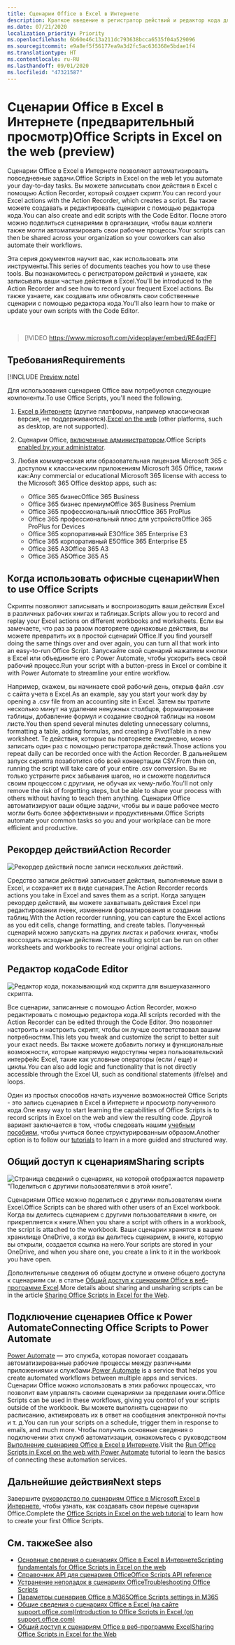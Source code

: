```yaml
---
title: Сценарии Office в Excel в Интернете
description: Краткое введение в регистратор действий и редактор кода для сценариев Office.
ms.date: 07/21/2020
localization_priority: Priority
ms.openlocfilehash: 6b60e46c13a211dc793638bcca6535f04a529096
ms.sourcegitcommit: e9a8ef5f56177ea9a3d2fc5ac636368e5bdae1f4
ms.translationtype: HT
ms.contentlocale: ru-RU
ms.lasthandoff: 09/01/2020
ms.locfileid: "47321587"
---
```

# <a name="office-scripts-in-excel-on-the-web-preview"></a><span data-ttu-id="ab3f0-103">Сценарии Office в Excel в Интернете (предварительный просмотр)</span><span class="sxs-lookup"><span data-stu-id="ab3f0-103">Office Scripts in Excel on the web (preview)</span></span>

<span data-ttu-id="ab3f0-104">Сценарии Office в Excel в Интернете позволяют автоматизировать повседневные задачи.</span><span class="sxs-lookup"><span data-stu-id="ab3f0-104">Office Scripts in Excel on the web let you automate your day-to-day tasks.</span></span> <span data-ttu-id="ab3f0-105">Вы можете записывать свои действия в Excel с помощью Action Recorder, который создает скрипт.</span><span class="sxs-lookup"><span data-stu-id="ab3f0-105">You can record your Excel actions with the Action Recorder, which creates a script.</span></span> <span data-ttu-id="ab3f0-106">Вы также можете создавать и редактировать сценарии с помощью редактора кода.</span><span class="sxs-lookup"><span data-stu-id="ab3f0-106">You can also create and edit scripts with the Code Editor.</span></span> <span data-ttu-id="ab3f0-107">После этого можно поделиться сценариями в организации, чтобы ваши коллеги также могли автоматизировать свои рабочие процессы.</span><span class="sxs-lookup"><span data-stu-id="ab3f0-107">Your scripts can then be shared across your organization so your coworkers can also automate their workflows.</span></span>

<span data-ttu-id="ab3f0-108">Эта серия документов научит вас, как использовать эти инструменты.</span><span class="sxs-lookup"><span data-stu-id="ab3f0-108">This series of documents teaches you how to use these tools.</span></span> <span data-ttu-id="ab3f0-109">Вы познакомитесь с регистратором действий и узнаете, как записывать ваши частые действия в Excel.</span><span class="sxs-lookup"><span data-stu-id="ab3f0-109">You'll be introduced to the Action Recorder and see how to record your frequent Excel actions.</span></span> <span data-ttu-id="ab3f0-110">Вы также узнаете, как создавать или обновлять свои собственные сценарии с помощью редактора кода.</span><span class="sxs-lookup"><span data-stu-id="ab3f0-110">You'll also learn how to make or update your own scripts with the Code Editor.</span></span>

<br>

> [!VIDEO https://www.microsoft.com/videoplayer/embed/RE4qdFF]

## <a name="requirements"></a><span data-ttu-id="ab3f0-111">Требования</span><span class="sxs-lookup"><span data-stu-id="ab3f0-111">Requirements</span></span>

[!INCLUDE [Preview note](../includes/preview-note.md)]

<span data-ttu-id="ab3f0-112">Для использования сценариев Office вам потребуются следующие компоненты.</span><span class="sxs-lookup"><span data-stu-id="ab3f0-112">To use Office Scripts, you'll need the following.</span></span>

1. <span data-ttu-id="ab3f0-113">[Excel в Интернете](https://www.office.com/launch/excel) (другие платформы, например классическая версия, не поддерживаются).</span><span class="sxs-lookup"><span data-stu-id="ab3f0-113">[Excel on the web](https://www.office.com/launch/excel) (other platforms, such as desktop, are not supported).</span></span>
1. <span data-ttu-id="ab3f0-114">Сценарии Office, [включенные администратором](/microsoft-365/admin/manage/manage-office-scripts-settings).</span><span class="sxs-lookup"><span data-stu-id="ab3f0-114">Office Scripts [enabled by your administrator](/microsoft-365/admin/manage/manage-office-scripts-settings).</span></span>
1. <span data-ttu-id="ab3f0-115">Любая коммерческая или образовательная лицензия Microsoft 365 с доступом к классическим приложениям Microsoft 365 Office, таким как:</span><span class="sxs-lookup"><span data-stu-id="ab3f0-115">Any commercial or educational Microsoft 365 license with access to the Microsoft 365 Office desktop apps, such as:</span></span>

    - <span data-ttu-id="ab3f0-116">Office 365 бизнес</span><span class="sxs-lookup"><span data-stu-id="ab3f0-116">Office 365 Business</span></span>
    - <span data-ttu-id="ab3f0-117">Office 365 бизнес премиум</span><span class="sxs-lookup"><span data-stu-id="ab3f0-117">Office 365 Business Premium</span></span>
    - <span data-ttu-id="ab3f0-118">Office 365 профессиональный плюс</span><span class="sxs-lookup"><span data-stu-id="ab3f0-118">Office 365 ProPlus</span></span>
    - <span data-ttu-id="ab3f0-119">Office 365 профессиональный плюс для устройств</span><span class="sxs-lookup"><span data-stu-id="ab3f0-119">Office 365 ProPlus for Devices</span></span>
    - <span data-ttu-id="ab3f0-120">Office 365 корпоративный E3</span><span class="sxs-lookup"><span data-stu-id="ab3f0-120">Office 365 Enterprise E3</span></span>
    - <span data-ttu-id="ab3f0-121">Office 365 корпоративный E5</span><span class="sxs-lookup"><span data-stu-id="ab3f0-121">Office 365 Enterprise E5</span></span>
    - <span data-ttu-id="ab3f0-122">Office 365 A3</span><span class="sxs-lookup"><span data-stu-id="ab3f0-122">Office 365 A3</span></span>
    - <span data-ttu-id="ab3f0-123">Office 365 A5</span><span class="sxs-lookup"><span data-stu-id="ab3f0-123">Office 365 A5</span></span>

## <a name="when-to-use-office-scripts"></a><span data-ttu-id="ab3f0-124">Когда использовать офисные сценарии</span><span class="sxs-lookup"><span data-stu-id="ab3f0-124">When to use Office Scripts</span></span>

<span data-ttu-id="ab3f0-125">Скрипты позволяют записывать и воспроизводить ваши действия Excel в различных рабочих книгах и таблицах.</span><span class="sxs-lookup"><span data-stu-id="ab3f0-125">Scripts allow you to record and replay your Excel actions on different workbooks and worksheets.</span></span> <span data-ttu-id="ab3f0-126">Если вы замечаете, что раз за разом повторяете одинаковые действия, вы можете превратить их в простой сценарий Office.</span><span class="sxs-lookup"><span data-stu-id="ab3f0-126">If you find yourself doing the same things over and over again, you can turn all that work into an easy-to-run Office Script.</span></span> <span data-ttu-id="ab3f0-127">Запускайте свой сценарий нажатием кнопки в Excel или объедините его с Power Automate, чтобы ускорить весь свой рабочий процесс.</span><span class="sxs-lookup"><span data-stu-id="ab3f0-127">Run your script with a button-press in Excel or combine it with Power Automate to streamline your entire workflow.</span></span>

<span data-ttu-id="ab3f0-128">Например, скажем, вы начинаете свой рабочий день, открыв файл .csv с сайта учета в Excel.</span><span class="sxs-lookup"><span data-stu-id="ab3f0-128">As an example, say you start your work day by opening a .csv file from an accounting site in Excel.</span></span> <span data-ttu-id="ab3f0-129">Затем вы тратите несколько минут на удаление ненужных столбцов, форматирование таблицы, добавление формул и создание сводной таблицы на новом листе.</span><span class="sxs-lookup"><span data-stu-id="ab3f0-129">You then spend several minutes deleting unnecessary columns, formatting a table, adding formulas, and creating a PivotTable in a new worksheet.</span></span> <span data-ttu-id="ab3f0-130">Те действия, которые вы повторяете ежедневно, можно записать один раз с помощью регистратора действий.</span><span class="sxs-lookup"><span data-stu-id="ab3f0-130">Those actions you repeat daily can be recorded once with the Action Recorder.</span></span> <span data-ttu-id="ab3f0-131">В дальнейшем запуск скрипта позаботится обо всей конвертации CSV.</span><span class="sxs-lookup"><span data-stu-id="ab3f0-131">From then on, running the script will take care of your entire .csv conversion.</span></span> <span data-ttu-id="ab3f0-132">Вы не только устраните риск забывания шагов, но и сможете поделиться своим процессом с другими, не обучая их чему-либо.</span><span class="sxs-lookup"><span data-stu-id="ab3f0-132">You'll not only remove the risk of forgetting steps, but be able to share your process with others without having to teach them anything.</span></span> <span data-ttu-id="ab3f0-133">Сценарии Office автоматизируют ваши общие задачи, чтобы вы и ваше рабочее место могли быть более эффективными и продуктивными.</span><span class="sxs-lookup"><span data-stu-id="ab3f0-133">Office Scripts automate your common tasks so you and your workplace can be more efficient and productive.</span></span>

## <a name="action-recorder"></a><span data-ttu-id="ab3f0-134">Рекордер действий</span><span class="sxs-lookup"><span data-stu-id="ab3f0-134">Action Recorder</span></span>

![Рекордер действий после записи нескольких действий.](../images/action-recorder-intro.png)

<span data-ttu-id="ab3f0-136">Средство записи действий записывает действия, выполняемые вами в Excel, и сохраняет их в виде сценария.</span><span class="sxs-lookup"><span data-stu-id="ab3f0-136">The Action Recorder records actions you take in Excel and saves them as a script.</span></span> <span data-ttu-id="ab3f0-137">Когда запущен рекордер действий, вы можете захватывать действия Excel при редактировании ячеек, изменении форматирования и создании таблиц.</span><span class="sxs-lookup"><span data-stu-id="ab3f0-137">With the Action recorder running, you can capture the Excel actions as you edit cells, change formatting, and create tables.</span></span> <span data-ttu-id="ab3f0-138">Полученный сценарий можно запускать на других листах и рабочих книгах, чтобы воссоздать исходные действия.</span><span class="sxs-lookup"><span data-stu-id="ab3f0-138">The resulting script can be run on other worksheets and workbooks to recreate your original actions.</span></span>

## <a name="code-editor"></a><span data-ttu-id="ab3f0-139">Редактор кода</span><span class="sxs-lookup"><span data-stu-id="ab3f0-139">Code Editor</span></span>

![Редактор кода, показывающий код скрипта для вышеуказанного скрипта.](../images/code-editor-intro.png)

<span data-ttu-id="ab3f0-141">Все сценарии, записанные с помощью Action Recorder, можно редактировать с помощью редактора кода.</span><span class="sxs-lookup"><span data-stu-id="ab3f0-141">All scripts recorded with the Action Recorder can be edited through the Code Editor.</span></span> <span data-ttu-id="ab3f0-142">Это позволяет настроить и настроить скрипт, чтобы он лучше соответствовал вашим потребностям.</span><span class="sxs-lookup"><span data-stu-id="ab3f0-142">This lets you tweak and customize the script to better suit your exact needs.</span></span> <span data-ttu-id="ab3f0-143">Вы также можете добавить логику и функциональные возможности, которые напрямую недоступны через пользовательский интерфейс Excel, такие как условные операторы (если / еще) и циклы.</span><span class="sxs-lookup"><span data-stu-id="ab3f0-143">You can also add logic and functionality that is not directly accessible through the Excel UI, such as conditional statements (if/else) and loops.</span></span>

<span data-ttu-id="ab3f0-144">Один из простых способов начать изучение возможностей Office Scripts - это запись сценариев в Excel в Интернете и просмотр полученного кода.</span><span class="sxs-lookup"><span data-stu-id="ab3f0-144">One easy way to start learning the capabilities of Office Scripts is to record scripts in Excel on the web and view the resulting code.</span></span> <span data-ttu-id="ab3f0-145">Другой вариант заключается в том, чтобы следовать нашим [учебным пособиям](../tutorials/excel-tutorial.md), чтобы учиться более структурированным образом.</span><span class="sxs-lookup"><span data-stu-id="ab3f0-145">Another option is to follow our [tutorials](../tutorials/excel-tutorial.md) to learn in a more guided and structured way.</span></span>

## <a name="sharing-scripts"></a><span data-ttu-id="ab3f0-146">Общий доступ к сценариям</span><span class="sxs-lookup"><span data-stu-id="ab3f0-146">Sharing scripts</span></span>

![Страница сведений о сценариях, на которой отображается параметр "Поделиться с другими пользователями в этой книге".](../images/script-sharing.png)

<span data-ttu-id="ab3f0-148">Сценариями Office можно поделиться с другими пользователям книги Excel.</span><span class="sxs-lookup"><span data-stu-id="ab3f0-148">Office Scripts can be shared with other users of an Excel workbook.</span></span> <span data-ttu-id="ab3f0-149">Когда вы делитесь сценарием с другими пользователями в книге, он прикрепляется к книге.</span><span class="sxs-lookup"><span data-stu-id="ab3f0-149">When you share a script with others in a workbook, the script is attached to the workbook.</span></span> <span data-ttu-id="ab3f0-150">Ваши сценарии хранятся в вашем хранилище OneDrive, а когда вы делитесь сценарием, в книге, которую вы открыли, создается ссылка на него.</span><span class="sxs-lookup"><span data-stu-id="ab3f0-150">Your scripts are stored in your OneDrive, and when you share one, you create a link to it in the workbook you have open.</span></span>

<span data-ttu-id="ab3f0-151">Дополнительные сведения об общем доступе и отмене общего доступа к сценариям см. в статье [Общий доступ к сценариям Office в веб-программе Excel](https://support.microsoft.com/office/sharing-office-scripts-in-excel-for-the-web-226eddbc-3a44-4540-acfe-fccda3d1122b?storagetype=live&ui=en-US&rs=en-US&ad=US).</span><span class="sxs-lookup"><span data-stu-id="ab3f0-151">More details about sharing and unsharing scripts can be in the article [Sharing Office Scripts in Excel for the Web](https://support.microsoft.com/office/sharing-office-scripts-in-excel-for-the-web-226eddbc-3a44-4540-acfe-fccda3d1122b?storagetype=live&ui=en-US&rs=en-US&ad=US).</span></span>

## <a name="connecting-office-scripts-to-power-automate"></a><span data-ttu-id="ab3f0-152">Подключение сценариев Office к Power Automate</span><span class="sxs-lookup"><span data-stu-id="ab3f0-152">Connecting Office Scripts to Power Automate</span></span>

<span data-ttu-id="ab3f0-153">[Power Automate](https://flow.microsoft.com/) — это служба, которая помогает создавать автоматизированные рабочие процессы между различными приложениями и службами.</span><span class="sxs-lookup"><span data-stu-id="ab3f0-153">[Power Automate](https://flow.microsoft.com/) is a service that helps you create automated workflows between multiple apps and services.</span></span> <span data-ttu-id="ab3f0-154">Сценарии Office можно использовать в этих рабочих процессах, что позволит вам управлять своими сценариями за пределами книги.</span><span class="sxs-lookup"><span data-stu-id="ab3f0-154">Office Scripts can be used in these workflows, giving you control of your scripts outside of the workbook.</span></span> <span data-ttu-id="ab3f0-155">Вы можете выполнять сценарии по расписанию, активировать их в ответ на сообщения электронной почты и т. д.</span><span class="sxs-lookup"><span data-stu-id="ab3f0-155">You can run your scripts on a schedule, trigger them in response to emails, and much more.</span></span> <span data-ttu-id="ab3f0-156">Чтобы получить основные сведения о подключении этих служб автоматизации, ознакомьтесь с руководством [Выполнение сценариев Office в Excel в Интернете](../tutorials/excel-power-automate-manual.md).</span><span class="sxs-lookup"><span data-stu-id="ab3f0-156">Visit the [Run Office Scripts in Excel on the web with Power Automate](../tutorials/excel-power-automate-manual.md) tutorial to learn the basics of connecting these automation services.</span></span>

## <a name="next-steps"></a><span data-ttu-id="ab3f0-157">Дальнейшие действия</span><span class="sxs-lookup"><span data-stu-id="ab3f0-157">Next steps</span></span>

<span data-ttu-id="ab3f0-158">Завершите [руководство по сценариям Office в Microsoft Excel в Интернете](../tutorials/excel-tutorial.md), чтобы узнать, как создавать свои первые сценарии Office.</span><span class="sxs-lookup"><span data-stu-id="ab3f0-158">Complete the [Office Scripts in Excel on the web tutorial](../tutorials/excel-tutorial.md) to learn how to create your first Office Scripts.</span></span>

## <a name="see-also"></a><span data-ttu-id="ab3f0-159">См. также</span><span class="sxs-lookup"><span data-stu-id="ab3f0-159">See also</span></span>

- [<span data-ttu-id="ab3f0-160">Основные сведения о сценариях Office в Excel в Интернете</span><span class="sxs-lookup"><span data-stu-id="ab3f0-160">Scripting fundamentals for Office Scripts in Excel on the web</span></span>](../develop/scripting-fundamentals.md)
- [<span data-ttu-id="ab3f0-161">Справочник API для сценариев Office</span><span class="sxs-lookup"><span data-stu-id="ab3f0-161">Office Scripts API reference</span></span>](/javascript/api/office-scripts/overview)
- [<span data-ttu-id="ab3f0-162">Устранение неполадок в сценариях Office</span><span class="sxs-lookup"><span data-stu-id="ab3f0-162">Troubleshooting Office Scripts</span></span>](../testing/troubleshooting.md)
- [<span data-ttu-id="ab3f0-163">Параметры сценариев Office в M365</span><span class="sxs-lookup"><span data-stu-id="ab3f0-163">Office Scripts settings in M365</span></span>](https://support.office.com/article/office-scripts-settings-in-m365-19d3c51a-6ca2-40ab-978d-60fa49554dcf)
- [<span data-ttu-id="ab3f0-164">Общие сведения о сценариях Office в Excel (на сайте support.office.com)</span><span class="sxs-lookup"><span data-stu-id="ab3f0-164">Introduction to Office Scripts in Excel (on support.office.com)</span></span>](https://support.office.com/article/introduction-to-office-scripts-in-excel-9fbe283d-adb8-4f13-a75b-a81c6baf163a)
- [<span data-ttu-id="ab3f0-165">Общий доступ к сценариям Office в веб-программе Excel</span><span class="sxs-lookup"><span data-stu-id="ab3f0-165">Sharing Office Scripts in Excel for the Web</span></span>](https://support.microsoft.com/office/sharing-office-scripts-in-excel-for-the-web-226eddbc-3a44-4540-acfe-fccda3d1122b?storagetype=live&ui=en-US&rs=en-US&ad=US)
